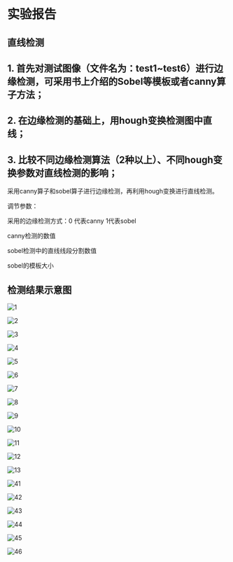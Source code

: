 # 实验报告
## 直线检测
## 1. 首先对测试图像（文件名为：test1~test6）进行边缘检测，可采用书上介绍的Sobel等模板或者canny算子方法；

## 2.  在边缘检测的基础上，用hough变换检测图中直线；

## 3. 比较不同边缘检测算法（2种以上）、不同hough变换参数对直线检测的影响；

采用canny算子和sobel算子进行边缘检测，再利用hough变换进行直线检测。

调节参数：

采用的边缘检测方式：0 代表canny  1代表sobel

canny检测的数值

sobel检测中的直线线段分割数值

sobel的模板大小

## 检测结果示意图

![1](/home/hongjia/Desktop/未命名文件夹/imgs/1.png)

![2](/home/hongjia/Desktop/未命名文件夹/imgs/2.png)

![3](/home/hongjia/Desktop/未命名文件夹/imgs/3.png)

![4](/home/hongjia/Desktop/未命名文件夹/imgs/4.png)

![5](/home/hongjia/Desktop/未命名文件夹/imgs/5.png)

![6](/home/hongjia/Desktop/未命名文件夹/imgs/6.png)

![7](/home/hongjia/Desktop/未命名文件夹/imgs/7.png)

![8](/home/hongjia/Desktop/未命名文件夹/imgs/8.png)

![9](/home/hongjia/Desktop/未命名文件夹/imgs/9.png)

![10](/home/hongjia/Desktop/未命名文件夹/imgs/10.png)

![11](/home/hongjia/Desktop/未命名文件夹/imgs/11.png)

![12](/home/hongjia/Desktop/未命名文件夹/imgs/12.png)

![13](/home/hongjia/Desktop/未命名文件夹/imgs/13.png)

![41](/home/hongjia/Desktop/未命名文件夹/imgs/41.png)

![42](/home/hongjia/Desktop/未命名文件夹/imgs/42.png)

![43](/home/hongjia/Desktop/未命名文件夹/imgs/43.png)

![44](/home/hongjia/Desktop/未命名文件夹/imgs/44.png)

![45](/home/hongjia/Desktop/未命名文件夹/imgs/45.png)

![46](/home/hongjia/Desktop/未命名文件夹/imgs/46.png)





















